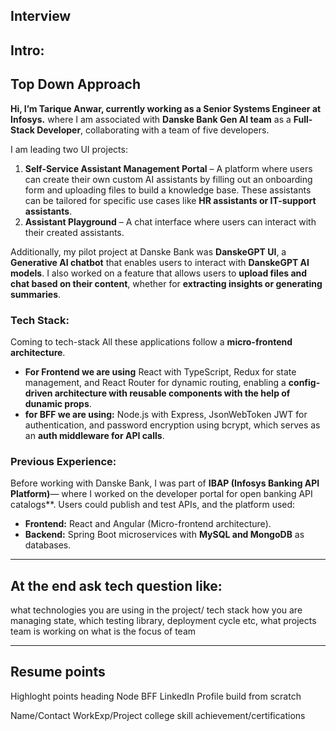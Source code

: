 ## Interview
## Intro:
Top Down Approach
---

**Hi, I’m Tarique Anwar, currently working as a Senior Systems Engineer at Infosys.** where I am associated with 
**Danske Bank Gen AI team** as a **Full-Stack Developer**, collaborating with a team of five developers.  

I am leading two UI projects:  
1. **Self-Service Assistant Management Portal** – A platform where users can create their own custom AI assistants by filling out an onboarding form and uploading files to build a knowledge base. These assistants can be tailored for specific use cases like **HR assistants or IT-support assistants**.  
2. **Assistant Playground** – A chat interface where users can interact with their created assistants.  

Additionally, my pilot project at Danske Bank was **DanskeGPT UI**, a **Generative AI chatbot** that enables users to interact with **DanskeGPT AI models**. I also worked on a feature that allows users to **upload files and chat based on their content**, whether for **extracting insights or generating summaries**.

### Tech Stack:
Coming to tech-stack All these applications follow a **micro-frontend architecture**.  
- **For Frontend we are using** React with TypeScript, Redux for state management, and React Router for dynamic routing, enabling a **config-driven architecture with reusable components with the help of dunamic props**.  
- **for BFF we are using:** Node.js with Express, JsonWebToken JWT for authentication, and password encryption using bcrypt, 
    which serves as an **auth middleware for API calls**.  

### Previous Experience:  
Before working with Danske Bank, I was part of **IBAP (Infosys Banking API Platform)**— where I worked on the developer portal 
for open banking API catalogs**. Users could publish and test APIs, and the platform used:  
- **Frontend:** React and Angular (Micro-frontend architecture).  
- **Backend:** Spring Boot microservices with **MySQL and MongoDB** as databases.  
---

## At the end ask tech question like: 
what technologies you are using in the project/ tech stack how you are managing state, which testing library, deployment cycle etc, 
what projects team is working on
what is the focus of team

---

## Resume points
Highloght points heading
Node BFF
LinkedIn Profile
build from scratch

Name/Contact
WorkExp/Project
college
skill
achievement/certifications

